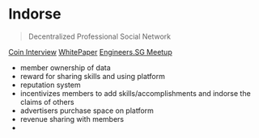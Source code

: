 # Indorse
> Decentralized Professional Social Network

[Coin Interview](https://www.youtube.com/watch?v=8QwaM0dABQ8)
[WhitePaper](https://indorse.io/static/media/Indorse-Whitepaper-v1.1.a733cc8e.pdf)
[Engineers.SG Meetup](https://www.youtube.com/watch?v=qjLnwM9IicM)

* member ownership of data
* reward for sharing skills and using platform
* reputation system
* incentivizes members to add skills/accomplishments and indorse the claims of others
* advertisers purchase space on platform
* revenue sharing with members
* 